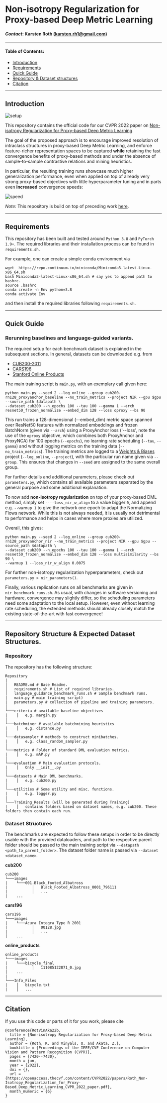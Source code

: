 # Non-isotropy Regularization for Proxy-based Deep Metric Learning
#### ___Contact___: Karsten Roth (karsten.rh1@gmail.com)

---
#### Table of Contents:
   * [Introduction](#usage)
   * [Requirements](#requirements)
   * [Quick Guide](#guide)  
   * [Repository & Dataset structures](#repo)
   * [Citation](#citation)   

---
## Introduction
![setup](images/setup.png)

This repository contains the official code for our CVPR 2022 paper on [Non-isotropy Regularization for Proxy-based Deep Metric Learning](#placeholder).

The goal of the proposed approach is to encourage improved resolution of intraclass structures in proxy-based Deep Metric Learning, and enforce feature-richer representation spaces to be captured __while__ retaining the fast convergence benefits of proxy-based methods and under the absence of sample-to-sample contrastive relations and mining heuristics.

In particular, the resulting training runs showcase much higher generalization performance, even when applied on top of already very strong proxy-based objectives with little hyperparameter tuning and in parts even __increased__ convergence speeds:

![speed](images/nir_speed.png)

_Note:_ This repository is build on top of preceding work [here](https://github.com/Confusezius/Revisiting_Deep_Metric_Learning_PyTorch).

---
## Requirements
This repository has been built and tested around `Python 3.8` and `PyTorch 1.9+`. The required libraries and their installation process can be found in `requirements.sh`.

For example, one can create a simple conda environment via
```
wget  https://repo.continuum.io/miniconda/Miniconda3-latest-Linux-x86_64.sh
bash Miniconda3-latest-Linux-x86_64.sh # say yes to append path to bashrc.
source .bashrc
conda create -n Env python=3.8
conda activate Env
```

and then install the required libraries following `requirements.sh`.



---
## Quick Guide

### Rerunning baselines and language-guided variants.
The required setup for each benchmark dataset is explained in the subsequent sections. In general, datasets can be downloaded e.g. from
* [CUB200-2011](http://www.vision.caltech.edu/visipedia/CUB-200.html)
* [CARS196](https://ai.stanford.edu/~jkrause/cars/car_dataset.html)
* [Stanford Online Products](http://cvgl.stanford.edu/projects/lifted_struct/)


The main training script is `main.py`, with an exemplary call given here:

```
python main.py --seed 2 --log_online --group cub200-rn128_proxyanchor_baseline --no_train_metrics --project NIR --gpu $gpu --source_path $datapath \
--dataset cub200 --n_epochs 100 --tau 100 --gamma 1 --arch resnet50_frozen_normalize --embed_dim 128 --loss oproxy --bs 90
```

This run trains a 128-dimensional (--embed_dim) metric space spanned over ResNet50 features with normalized embeddings and frozen BatchNorm (given via `--arch`) using a ProxyAnchor loss ('--loss', note the use of the `oproxy` objective, which combines both ProxyAnchor and ProxyNCA) for 100 epochs (`--epochs`), no learning rate scheduling (`--tau`, `--gamma`) and without logging metrics on the training data (`--no_train_metrics`).
The training metrics are logged to a [Weights & Biases](https://wandb.ai/) project (`--log_online`, `--project`), with the particular run name given via `--group`. This ensures that changes in `--seed` are assigned to the same overall group.

For further details and additional parameters, please check out `parameters.py`, which contains all available parameters separated by the general purpose and some additional explanation.

To now add __non-isotropy regularization__ on top of your proxy-based DML method, simply set `----loss_nir_w_align` to a value bigger `0`, and append e.g. `--warmup 1` to give the network one epoch to adapt the Normalizing Flows network. While this is not always needed, it is usually not detrimental to performance and helps in cases where more proxies are utilized.

Overall, this gives:

```
python main.py --seed 2 --log_online --group cub200-rn128_proxyanchor_nir --no_train_metrics --project NIR --gpu $gpu --source_path $datapath \
--dataset cub200 --n_epochs 100 --tau 100 --gamma 1 --arch resnet50_frozen_normalize --embed_dim 128 --loss multisimilarity --bs 90 \
--warmup 1 --loss_nir_w_align 0.0075
```

For further non-isotropy regularization hyperparameters, check out `parameters.py > nir_parameters()`.

Finally, various replication runs on all benchmarks are given in `nir_benchmark_runs.sh`.
As usual, with changes in software versioning and hardware, convergence may slightly differ, so the scheduling parameters need some adaptation to the local setup. However, even without learning rate scheduling, the extended methods should already closely match the existing state-of-the-art with fast convergence!




---
## Repository Structure & Expected Dataset Structures.

### Repository
The repository has the following structure:

```
Repository
|
│   README.md # Base Readme.
│   requirements.sh # List of required libraries.
│   language_guidance_benchmark_runs.sh # Sample benchmark runs.
|   main.py # main training script)
|   parameters.py # collection of pipeline and training parameters.
│   
└───criteria # available baseline objectives
|    │   e.g. margin.py
│   
└───batchminer # available batchmining heuristics
|    │   e.g. distance.py
│   
└───datasampler # methods to construct minibatches.
|    │   e.g. class_random_sampler.py
│   
└───metrics # Folder of standard DML evaluation metrics.
|    │   e.g. mAP.py
│   
└───evaluation # Main evaluation protocols.
|    │   Only __init__.py
│   
└───datasets # Main DML benchmarks.
|    │   e.g. cub200.py
│   
└───utilities # Some utility and misc. functions.
|    │   e.g. logger.py
|
└───Training_Results (will be generated during Training)
|    │   contains folders based on dataset names, e.g. cub200. These folders then contain each run.
```

### Dataset Structures
The benchmarks are expected to follow these setups in order to be directly usable with the provided dataloaders, and path to the respective parent folder should be passed to the main training script via `--datapath <path_to_parent_folder>`. The dataset folder name is passed via `--dataset <dataset_name>`.

__cub200__
```
cub200
└───images
|    └───001.Black_footed_Albatross
|           │   Black_Footed_Albatross_0001_796111
|           │   ...
|    ...
```

__cars196__
```
cars196
└───images
|    └───Acura Integra Type R 2001
|           │   00128.jpg
|           │   ...
|    ...
```

__online_products__
```
online_products
└───images
|    └───bicycle_final
|           │   111085122871_0.jpg
|    ...
|
└───Info_Files
|    │   bicycle.txt
|    │   ...
```



---
## Citation
If you use this code or parts of it for you work, please cite
```
@conference{RotVinAka22b,
  title = {Non-isotropy Regularization for Proxy-based Deep Metric Learning},
  author = {Roth, K. and Vinyals, O. and Akata, Z.},
  booktitle = {Proceedings of the IEEE/CVF Conference on Computer Vision and Pattern Recognition (CVPR)},
  pages = {7420--7430},
  month = jun,
  year = {2022},
  doi = {},
  url = {https://openaccess.thecvf.com/content/CVPR2022/papers/Roth_Non-Isotropy_Regularization_for_Proxy-Based_Deep_Metric_Learning_CVPR_2022_paper.pdf},
  month_numeric = {6}
}
```
